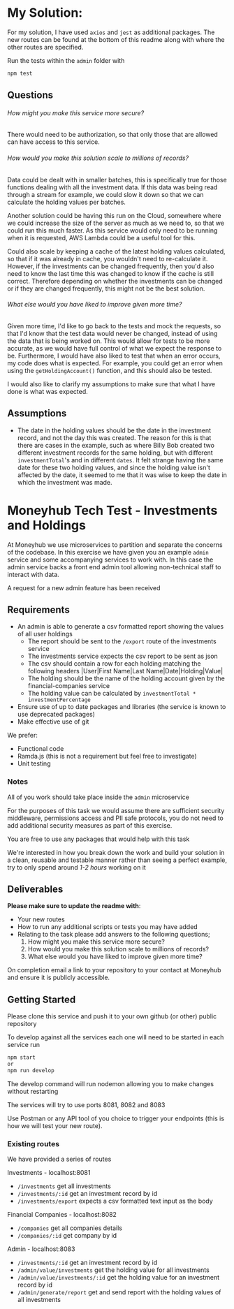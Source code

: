 # My Solution:

For my solution, I have used `axios` and `jest` as additional packages. The new routes can be found at the bottom of this readme along with where the other routes are specified.

Run the tests within the `admin` folder with
```bash
npm test
```
## Questions

###### How might you make this service more secure?

There would need to be authorization, so that only those that are allowed can have access to this service.

###### How would you make this solution scale to millions of records?

Data could be dealt with in smaller batches, this is specifically true for those functions dealing with all the investment data. If this data was being read through a stream for example, we could slow it down so that we can calculate the holding values per batches.

Another solution could be having this run on the Cloud, somewhere where we could increase the size of the server as much as we need to, so that we could run this much faster. As this service would only need to be running when it is requested, AWS Lambda could be a useful tool for this.

Could also scale by keeping a cache of the latest holding values calculated, so that if it was already in cache, you wouldn't need to re-calculate it. However, if the investments can be changed frequently, then you'd also need to know the last time this was changed to know if the cache is still correct. Therefore depending on whether the investments can be changed or if they are changed frequently, this might not be the best solution.

###### What else would you have liked to improve given more time?

Given more time, I'd like to go back to the tests and mock the requests, so that I'd know that the test data would never be changed, instead of using the data that is being worked on. This would allow for tests to be more accurate, as we would have full control of what we expect the response to be. Furthermore, I would have also liked to test that when an error occurs, my code does what is expected. For example, you could get an error when using the `getHoldingAccount()` function, and this should also be tested.

I would also like to clarify my assumptions to make sure that what I have done is what was expected.

## Assumptions
- The date in the holding values should be the date in the investment record, and not the day this was created. The reason for this is that there are cases in the example, such as where Billy Bob created two different investment records for the same holding, but with different `investmentTotal`'s and in different `dates`. It felt strange having the same date for these two holding values, and since the holding value isn't affected by the date, it seemed to me that it was wise to keep the date in which the investment was made.

# Moneyhub Tech Test - Investments and Holdings

At Moneyhub we use microservices to partition and separate the concerns of the codebase. In this exercise we have given you an example `admin` service and some accompanying services to work with. In this case the admin service backs a front end admin tool allowing non-technical staff to interact with data.

A request for a new admin feature has been received

## Requirements

- An admin is able to generate a csv formatted report showing the values of all user holdings
    - The report should be sent to the `/export` route of the investments service
    - The investments service expects the csv report to be sent as json
    - The csv should contain a row for each holding matching the following headers
    |User|First Name|Last Name|Date|Holding|Value|
    - The holding should be the name of the holding account given by the financial-companies service
    - The holding value can be calculated by `investmentTotal * investmentPercentage`
- Ensure use of up to date packages and libraries (the service is known to use deprecated packages)
- Make effective use of git

We prefer:
- Functional code 
- Ramda.js (this is not a requirement but feel free to investigate)
- Unit testing

### Notes
All of you work should take place inside the `admin` microservice

For the purposes of this task we would assume there are sufficient security middleware, permissions access and PII safe protocols, you do not need to add additional security measures as part of this exercise.

You are free to use any packages that would help with this task

We're interested in how you break down the work and build your solution in a clean, reusable and testable manner rather than seeing a perfect example, try to only spend around *1-2 hours* working on it

## Deliverables
**Please make sure to update the readme with**:

- Your new routes
- How to run any additional scripts or tests you may have added
- Relating to the task please add answers to the following questions;
    1. How might you make this service more secure?
    2. How would you make this solution scale to millions of records?
    3. What else would you have liked to improve given more time?
  

On completion email a link to your repository to your contact at Moneyhub and ensure it is publicly accessible.

## Getting Started

Please clone this service and push it to your own github (or other) public repository

To develop against all the services each one will need to be started in each service run

```bash
npm start
or
npm run develop
```

The develop command will run nodemon allowing you to make changes without restarting

The services will try to use ports 8081, 8082 and 8083

Use Postman or any API tool of you choice to trigger your endpoints (this is how we will test your new route).

### Existing routes
We have provided a series of routes 

Investments - localhost:8081
- `/investments` get all investments
- `/investments/:id` get an investment record by id
- `/investments/export` expects a csv formatted text input as the body

Financial Companies - localhost:8082
- `/companies` get all companies details
- `/companies/:id` get company by id

Admin - localhost:8083
- `/investments/:id` get an investment record by id
- `/admin/value/investments` get the holding value for all investments
- `/admin/value/investments/:id` get the holding value for an investment record by id
- `/admin/generate/report` get and send report with the holding values of all investments
